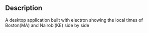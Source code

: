 ## Description

A desktop application built with electron showing the local times of Boston(MA) and Nairobi(KE) side by side
